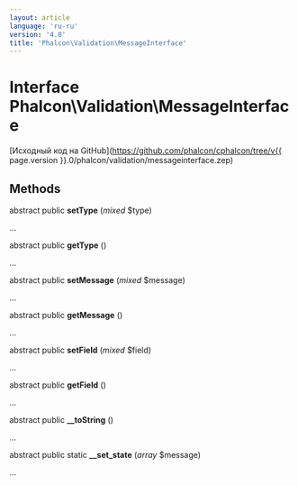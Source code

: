 ```yaml
---
layout: article
language: 'ru-ru'
version: '4.0'
title: 'Phalcon\Validation\MessageInterface'
---
```

# Interface **Phalcon\Validation\MessageInterface**

[Исходный код на GitHub](https://github.com/phalcon/cphalcon/tree/v{{ page.version }}.0/phalcon/validation/messageinterface.zep)

## Methods

abstract public **setType** (*mixed* $type)

...

abstract public **getType** ()

...

abstract public **setMessage** (*mixed* $message)

...

abstract public **getMessage** ()

...

abstract public **setField** (*mixed* $field)

...

abstract public **getField** ()

...

abstract public **__toString** ()

...

abstract public static **__set_state** (*array* $message)

...